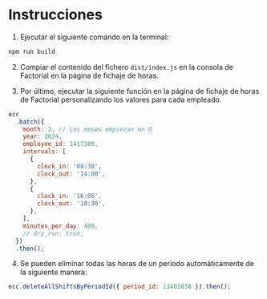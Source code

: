 # Instrucciones

1. Ejecutar el siguiente comando en la terminal:

```bash
npm run build
```

2. Compiar el contenido del fichero `dist/index.js` en la consola de Factorial
   en la página de fichaje de horas.

3. Por último, ejecutar la siguiente función en la página de fichaje de horas de
   Factorial personalizando los valores para cada empleado.

```javascript
ecc
  .batch({
    month: 2, // Los meses empiezan en 0
    year: 2024,
    employee_id: 1417389,
    intervals: [
      {
        clock_in: '08:30',
        clock_out: '14:00',
      },
      {
        clock_in: '16:00',
        clock_out: '18:30',
      },
    ],
    minutes_per_day: 480,
    // dry_run: true,
  })
  .then();
```

4. Se pueden eliminar todas las horas de un periodo automáticamente de la
   siguiente manera:

```javascript
ecc.deleteAllShiftsByPeriodId({ period_id: 13401838 }).then();
```
